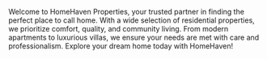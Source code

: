 Welcome to HomeHaven Properties, your trusted partner in finding the perfect place to call home. With a wide selection of residential properties, we prioritize comfort, quality, and community living. From modern apartments to luxurious villas, we ensure your needs are met with care and professionalism. Explore your dream home today with HomeHaven!
